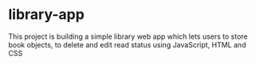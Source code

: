 # library-app
This project is building a simple  library web app which lets users to store book objects, to delete and edit read status using JavaScript, HTML and CSS 
